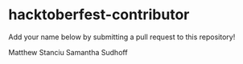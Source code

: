 # hacktoberfest-contributor
Add your name below by submitting a pull request to this repository!

Matthew Stanciu
Samantha Sudhoff
